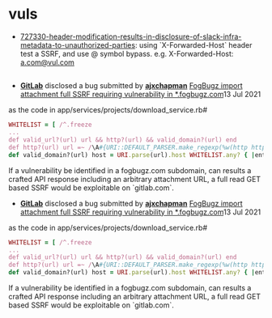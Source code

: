 # vuls

* [727330-header-modification-results-in-disclosure-of-slack-infra-metadata-to-unauthorized-parties](https://app.gitbook.com/@iohehe/s/vulcards/~/drafts/-MbkyiHGsd0pQ-L6TGtB/vuls/2021/6/09): using \`X-Forwarded-Host\` header test a SSRF, and use @ symbol bypass. e.g. X-Forwarded-Host: a.com@vul.com



## 

* [**GitLab**](https://hackerone.com/gitlab) disclosed a bug submitted by [**ajxchapman**](https://hackerone.com/ajxchapman)  [FogBugz import attachment full SSRF requiring vulnerability in \*.fogbugz.com](https://hackerone.com/reports/1092230)13 Jul 2021 

as the code in app/services/projects/download\_service.rb\#

```ruby
WHITELIST = [ /^.freeze
...
def valid_url?(url) url && http?(url) && valid_domain?(url) end
def http?(url) url =~ /\A#{URI::DEFAULT_PARSER.make_regexp(%w(http https))}\z/ end
def valid_domain?(url) host = URI.parse(url).host WHITELIST.any? { |entry| entry === host } end
```

  
If a vulnerability be identified in a fogbugz.com subdomain, can results a crafted API response including an arbitrary attachment URL, a full read GET based SSRF would be exploitable on \`gitlab.com\`.

* [**GitLab**](https://hackerone.com/gitlab) disclosed a bug submitted by [**ajxchapman**](https://hackerone.com/ajxchapman)  [FogBugz import attachment full SSRF requiring vulnerability in \*.fogbugz.com](https://hackerone.com/reports/1092230)13 Jul 2021 

as the code in app/services/projects/download\_service.rb\#

```ruby
WHITELIST = [ /^.freeze
...
def valid_url?(url) url && http?(url) && valid_domain?(url) end
def http?(url) url =~ /\A#{URI::DEFAULT_PARSER.make_regexp(%w(http https))}\z/ end
def valid_domain?(url) host = URI.parse(url).host WHITELIST.any? { |entry| entry === host } end
```

  
If a vulnerability be identified in a fogbugz.com subdomain, can results a crafted API response including an arbitrary attachment URL, a full read GET based SSRF would be exploitable on \`gitlab.com\`.

